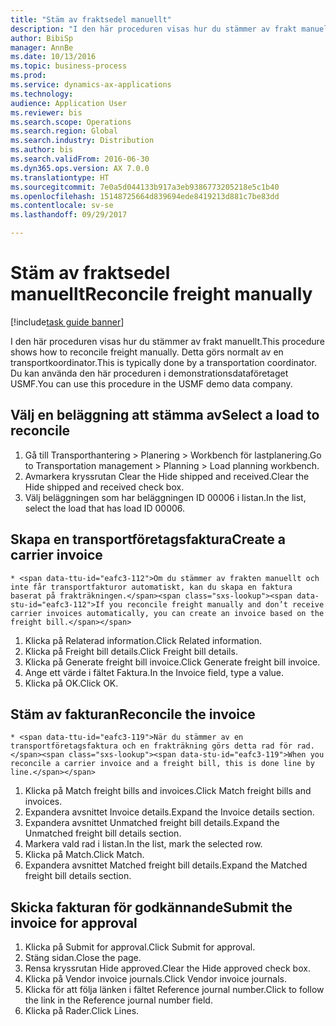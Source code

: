 ```yaml
--- 
title: "Stäm av fraktsedel manuellt"
description: "I den här proceduren visas hur du stämmer av frakt manuellt."
author: BibiSp
manager: AnnBe
ms.date: 10/13/2016
ms.topic: business-process
ms.prod: 
ms.service: dynamics-ax-applications
ms.technology: 
audience: Application User
ms.reviewer: bis
ms.search.scope: Operations
ms.search.region: Global
ms.search.industry: Distribution
ms.author: bis
ms.search.validFrom: 2016-06-30
ms.dyn365.ops.version: AX 7.0.0
ms.translationtype: HT
ms.sourcegitcommit: 7e0a5d044133b917a3eb9386773205218e5c1b40
ms.openlocfilehash: 15148725664d839694ede8419213d881c7be83dd
ms.contentlocale: sv-se
ms.lasthandoff: 09/29/2017

---
```

# <a name="reconcile-freight-manually"></a><span data-ttu-id="eafc3-103">Stäm av fraktsedel manuellt</span><span class="sxs-lookup"><span data-stu-id="eafc3-103">Reconcile freight manually</span></span>

[!include[task guide banner](../../includes/task-guide-banner.md)]

<span data-ttu-id="eafc3-104">I den här proceduren visas hur du stämmer av frakt manuellt.</span><span class="sxs-lookup"><span data-stu-id="eafc3-104">This procedure shows how to reconcile freight manually.</span></span> <span data-ttu-id="eafc3-105">Detta görs normalt av en transportkoordinator.</span><span class="sxs-lookup"><span data-stu-id="eafc3-105">This is typically done by a transportation coordinator.</span></span> <span data-ttu-id="eafc3-106">Du kan använda den här proceduren i demonstrationsdataföretaget USMF.</span><span class="sxs-lookup"><span data-stu-id="eafc3-106">You can use this procedure in the USMF demo data company.</span></span>


## <a name="select-a-load-to-reconcile"></a><span data-ttu-id="eafc3-107">Välj en beläggning att stämma av</span><span class="sxs-lookup"><span data-stu-id="eafc3-107">Select a load to reconcile</span></span>
1. <span data-ttu-id="eafc3-108">Gå till Transporthantering > Planering > Workbench för lastplanering.</span><span class="sxs-lookup"><span data-stu-id="eafc3-108">Go to Transportation management > Planning > Load planning workbench.</span></span>
2. <span data-ttu-id="eafc3-109">Avmarkera kryssrutan Clear the Hide shipped and received.</span><span class="sxs-lookup"><span data-stu-id="eafc3-109">Clear the Hide shipped and received check box.</span></span> 
3. <span data-ttu-id="eafc3-110">Välj beläggningen som har beläggningen ID 00006 i listan.</span><span class="sxs-lookup"><span data-stu-id="eafc3-110">In the list, select the load that has load ID 00006.</span></span>

## <a name="create-a-carrier-invoice"></a><span data-ttu-id="eafc3-111">Skapa en transportföretagsfaktura</span><span class="sxs-lookup"><span data-stu-id="eafc3-111">Create a carrier invoice</span></span>
    * <span data-ttu-id="eafc3-112">Om du stämmer av frakten manuellt och inte får transportfakturor automatiskt, kan du skapa en faktura baserat på frakträkningen.</span><span class="sxs-lookup"><span data-stu-id="eafc3-112">If you reconcile freight manually and don’t receive carrier invoices automatically, you can create an invoice based on the freight bill.</span></span>  
1. <span data-ttu-id="eafc3-113">Klicka på Relaterad information.</span><span class="sxs-lookup"><span data-stu-id="eafc3-113">Click Related information.</span></span>
2. <span data-ttu-id="eafc3-114">Klicka på Freight bill details.</span><span class="sxs-lookup"><span data-stu-id="eafc3-114">Click Freight bill details.</span></span>
3. <span data-ttu-id="eafc3-115">Klicka på Generate freight bill invoice.</span><span class="sxs-lookup"><span data-stu-id="eafc3-115">Click Generate freight bill invoice.</span></span>
4. <span data-ttu-id="eafc3-116">Ange ett värde i fältet Faktura.</span><span class="sxs-lookup"><span data-stu-id="eafc3-116">In the Invoice field, type a value.</span></span>
5. <span data-ttu-id="eafc3-117">Klicka på OK.</span><span class="sxs-lookup"><span data-stu-id="eafc3-117">Click OK.</span></span>

## <a name="reconcile-the-invoice"></a><span data-ttu-id="eafc3-118">Stäm av fakturan</span><span class="sxs-lookup"><span data-stu-id="eafc3-118">Reconcile the invoice</span></span>
    * <span data-ttu-id="eafc3-119">När du stämmer av en transportföretagsfaktura och en frakträkning görs detta rad för rad.</span><span class="sxs-lookup"><span data-stu-id="eafc3-119">When you reconcile a carrier invoice and a freight bill, this is done line by line.</span></span>  
1. <span data-ttu-id="eafc3-120">Klicka på Match freight bills and invoices.</span><span class="sxs-lookup"><span data-stu-id="eafc3-120">Click Match freight bills and invoices.</span></span>
2. <span data-ttu-id="eafc3-121">Expandera avsnittet Invoice details.</span><span class="sxs-lookup"><span data-stu-id="eafc3-121">Expand the Invoice details section.</span></span>
3. <span data-ttu-id="eafc3-122">Expandera avsnittet Unmatched freight bill details.</span><span class="sxs-lookup"><span data-stu-id="eafc3-122">Expand the Unmatched freight bill details section.</span></span>
4. <span data-ttu-id="eafc3-123">Markera vald rad i listan.</span><span class="sxs-lookup"><span data-stu-id="eafc3-123">In the list, mark the selected row.</span></span>
5. <span data-ttu-id="eafc3-124">Klicka på Match.</span><span class="sxs-lookup"><span data-stu-id="eafc3-124">Click Match.</span></span>
6. <span data-ttu-id="eafc3-125">Expandera avsnittet Matched freight bill details.</span><span class="sxs-lookup"><span data-stu-id="eafc3-125">Expand the Matched freight bill details section.</span></span>

## <a name="submit-the-invoice-for-approval"></a><span data-ttu-id="eafc3-126">Skicka fakturan för godkännande</span><span class="sxs-lookup"><span data-stu-id="eafc3-126">Submit the invoice for approval</span></span>
1. <span data-ttu-id="eafc3-127">Klicka på Submit for approval.</span><span class="sxs-lookup"><span data-stu-id="eafc3-127">Click Submit for approval.</span></span>
2. <span data-ttu-id="eafc3-128">Stäng sidan.</span><span class="sxs-lookup"><span data-stu-id="eafc3-128">Close the page.</span></span>
3. <span data-ttu-id="eafc3-129">Rensa kryssrutan Hide approved.</span><span class="sxs-lookup"><span data-stu-id="eafc3-129">Clear the Hide approved check box.</span></span> 
4. <span data-ttu-id="eafc3-130">Klicka på Vendor invoice journals.</span><span class="sxs-lookup"><span data-stu-id="eafc3-130">Click Vendor invoice journals.</span></span>
5. <span data-ttu-id="eafc3-131">Klicka för att följa länken i fältet Reference journal number.</span><span class="sxs-lookup"><span data-stu-id="eafc3-131">Click to follow the link in the Reference journal number field.</span></span>
6. <span data-ttu-id="eafc3-132">Klicka på Rader.</span><span class="sxs-lookup"><span data-stu-id="eafc3-132">Click Lines.</span></span>


